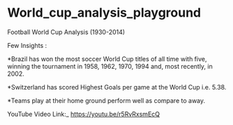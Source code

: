 # World_cup_analysis_playground

Football World Cup Analysis (1930-2014)

Few Insights :

*Brazil has won the most soccer World Cup titles of all time with five, winning the tournament in 1958, 1962, 1970, 1994 and, most recently, in 2002.

*Switzerland has scored Highest Goals per game at the World Cup i.e. 5.38.

*Teams play at their home ground perform well as compare to away.

YouTube Video Link:_ https://youtu.be/r5RvRxsmEcQ
